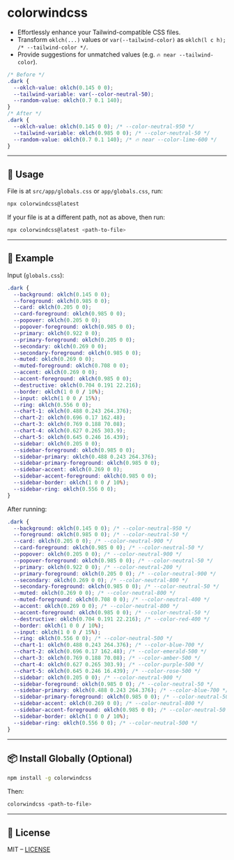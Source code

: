 # colorwindcss

- Effortlessly enhance your Tailwind-compatible CSS files.
- Transform `oklch(...)` values or `var(--tailwind-color)` as `oklch(l c h); /* --tailwind-color */`.
- Provide suggestions for unmatched values (e.g. `🔥 near --tailwind-color`).

```css
/* Before */
.dark {
  --oklch-value: oklch(0.145 0 0);
  --tailwind-variable: var(--color-neutral-50);
  --random-value: oklch(0.7 0.1 140);
}
/* After */
.dark {
  --oklch-value: oklch(0.145 0 0); /* --color-neutral-950 */
  --tailwind-variable: oklch(0.985 0 0); /* --color-neutral-50 */
  --random-value: oklch(0.7 0.1 140); /* 🔥 near --color-lime-600 */
}
```

---

## 🚀 Usage

File is at `src/app/globals.css` or `app/globals.css`, run:

```bash
npx colorwindcss@latest
```

If your file is at a different path, not as above, then run:

```bash
npx colorwindcss@latest <path-to-file>
```

---

## 📂 Example

Input (`globals.css`):

```css
.dark {
  --background: oklch(0.145 0 0);
  --foreground: oklch(0.985 0 0);
  --card: oklch(0.205 0 0);
  --card-foreground: oklch(0.985 0 0);
  --popover: oklch(0.205 0 0);
  --popover-foreground: oklch(0.985 0 0);
  --primary: oklch(0.922 0 0);
  --primary-foreground: oklch(0.205 0 0);
  --secondary: oklch(0.269 0 0);
  --secondary-foreground: oklch(0.985 0 0);
  --muted: oklch(0.269 0 0);
  --muted-foreground: oklch(0.708 0 0);
  --accent: oklch(0.269 0 0);
  --accent-foreground: oklch(0.985 0 0);
  --destructive: oklch(0.704 0.191 22.216);
  --border: oklch(1 0 0 / 10%);
  --input: oklch(1 0 0 / 15%);
  --ring: oklch(0.556 0 0);
  --chart-1: oklch(0.488 0.243 264.376);
  --chart-2: oklch(0.696 0.17 162.48);
  --chart-3: oklch(0.769 0.188 70.08);
  --chart-4: oklch(0.627 0.265 303.9);
  --chart-5: oklch(0.645 0.246 16.439);
  --sidebar: oklch(0.205 0 0);
  --sidebar-foreground: oklch(0.985 0 0);
  --sidebar-primary: oklch(0.488 0.243 264.376);
  --sidebar-primary-foreground: oklch(0.985 0 0);
  --sidebar-accent: oklch(0.269 0 0);
  --sidebar-accent-foreground: oklch(0.985 0 0);
  --sidebar-border: oklch(1 0 0 / 10%);
  --sidebar-ring: oklch(0.556 0 0);
}
```

After running:

```css
.dark {
  --background: oklch(0.145 0 0); /* --color-neutral-950 */
  --foreground: oklch(0.985 0 0); /* --color-neutral-50 */
  --card: oklch(0.205 0 0); /* --color-neutral-900 */
  --card-foreground: oklch(0.985 0 0); /* --color-neutral-50 */
  --popover: oklch(0.205 0 0); /* --color-neutral-900 */
  --popover-foreground: oklch(0.985 0 0); /* --color-neutral-50 */
  --primary: oklch(0.922 0 0); /* --color-neutral-200 */
  --primary-foreground: oklch(0.205 0 0); /* --color-neutral-900 */
  --secondary: oklch(0.269 0 0); /* --color-neutral-800 */
  --secondary-foreground: oklch(0.985 0 0); /* --color-neutral-50 */
  --muted: oklch(0.269 0 0); /* --color-neutral-800 */
  --muted-foreground: oklch(0.708 0 0); /* --color-neutral-400 */
  --accent: oklch(0.269 0 0); /* --color-neutral-800 */
  --accent-foreground: oklch(0.985 0 0); /* --color-neutral-50 */
  --destructive: oklch(0.704 0.191 22.216); /* --color-red-400 */
  --border: oklch(1 0 0 / 10%);
  --input: oklch(1 0 0 / 15%);
  --ring: oklch(0.556 0 0); /* --color-neutral-500 */
  --chart-1: oklch(0.488 0.243 264.376); /* --color-blue-700 */
  --chart-2: oklch(0.696 0.17 162.48); /* --color-emerald-500 */
  --chart-3: oklch(0.769 0.188 70.08); /* --color-amber-500 */
  --chart-4: oklch(0.627 0.265 303.9); /* --color-purple-500 */
  --chart-5: oklch(0.645 0.246 16.439); /* --color-rose-500 */
  --sidebar: oklch(0.205 0 0); /* --color-neutral-900 */
  --sidebar-foreground: oklch(0.985 0 0); /* --color-neutral-50 */
  --sidebar-primary: oklch(0.488 0.243 264.376); /* --color-blue-700 */
  --sidebar-primary-foreground: oklch(0.985 0 0); /* --color-neutral-50 */
  --sidebar-accent: oklch(0.269 0 0); /* --color-neutral-800 */
  --sidebar-accent-foreground: oklch(0.985 0 0); /* --color-neutral-50 */
  --sidebar-border: oklch(1 0 0 / 10%);
  --sidebar-ring: oklch(0.556 0 0); /* --color-neutral-500 */
}
```

---

## 📦 Install Globally (Optional)

```bash
npm install -g colorwindcss
```

Then:

```bash
colorwindcss <path-to-file>
```

---

## 📄 License

MIT – [LICENSE](LICENSE)
